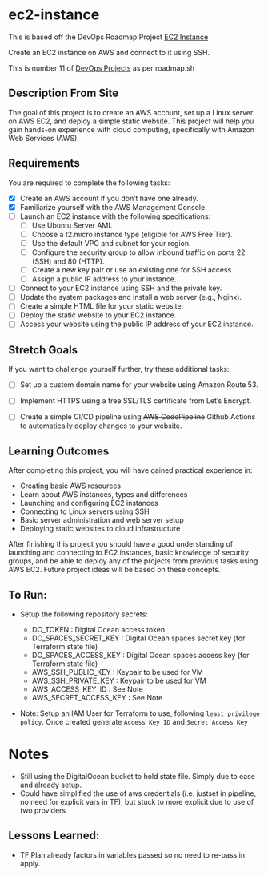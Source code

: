 # ec2-instance

This is based off the DevOps Roadmap Project [EC2 Instance](https://roadmap.sh/projects/ec2-instance)

Create an EC2 instance on AWS and connect to it using SSH.

This is number 11 of [DevOps Projects](https://roadmap.sh/devops/projects) as per roadmap.sh


## Description From Site 

The goal of this project is to create an AWS account, set up a Linux server on AWS EC2, and deploy a simple static website. This project will help you gain hands-on experience with cloud computing, specifically with Amazon Web Services (AWS).

## Requirements

You are required to complete the following tasks:


- [X] Create an AWS account if you don’t have one already.
- [X] Familiarize yourself with the AWS Management Console.
- [ ] Launch an EC2 instance with the following specifications:
    - [ ] Use Ubuntu Server AMI.
    - [ ] Choose a t2.micro instance type (eligible for AWS Free Tier).
    - [ ] Use the default VPC and subnet for your region.
    - [ ] Configure the security group to allow inbound traffic on ports 22 (SSH) and 80 (HTTP).
    - [ ] Create a new key pair or use an existing one for SSH access.
    - [ ] Assign a public IP address to your instance.
- [ ] Connect to your EC2 instance using SSH and the private key.
- [ ] Update the system packages and install a web server (e.g., Nginx).
- [ ] Create a simple HTML file for your static website.
- [ ] Deploy the static website to your EC2 instance.
- [ ] Access your website using the public IP address of your EC2 instance.

## Stretch Goals

If you want to challenge yourself further, try these additional tasks:

- [ ] Set up a custom domain name for your website using Amazon Route 53.
- [ ] Implement HTTPS using a free SSL/TLS certificate from Let’s Encrypt.
- [ ] Create a simple CI/CD pipeline using ~~AWS CodePipeline~~ Github Actions to automatically deploy changes to your website. 


## Learning Outcomes

After completing this project, you will have gained practical experience in:

- Creating basic AWS resources
- Learn about AWS instances, types and differences
- Launching and configuring EC2 instances
- Connecting to Linux servers using SSH
- Basic server administration and web server setup
- Deploying static websites to cloud infrastructure

After finishing this project you should have a good understanding of launching and connecting to EC2 instances, basic knowledge of security groups, and be able to deploy any of the projects from previous tasks using AWS EC2. Future project ideas will be based on these concepts.

## To Run: 

- Setup the following repository secrets:
    - DO_TOKEN : Digital Ocean access token
    - DO_SPACES_SECRET_KEY  : Digital Ocean spaces secret key (for Terraform state file)
    - DO_SPACES_ACCESS_KEY  : Digital Ocean spaces access key (for Terraform state file)
    - AWS_SSH_PUBLIC_KEY    : Keypair to be used for VM 
    - AWS_SSH_PRIVATE_KEY   : Keypair to be used for VM
    - AWS_ACCESS_KEY_ID     : See Note
    - AWS_SECRET_ACCESS_KEY : See Note

- Note: Setup an IAM User for Terraform to use,  following `least privilege policy`. Once created generate `Access Key ID` and `Secret Access Key`

# Notes 

- Still using the DigitalOcean bucket to hold state file. Simply due to ease and already setup. 
- Could have simplified the use of aws credentials (i.e. justset in pipeline, no need for explicit vars in TF), but stuck to more explicit due to use of two providers


## Lessons Learned: 

- TF Plan already factors in variables passed so no need to re-pass in apply. 